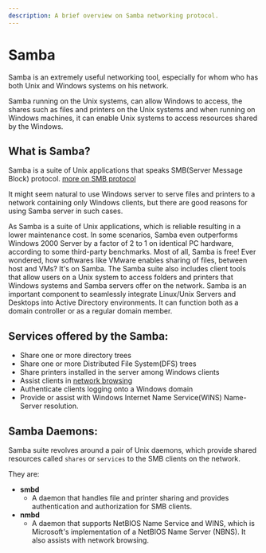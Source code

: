 ```yaml
---
description: A brief overview on Samba networking protocol.
---
```


# Samba

Samba is an extremely useful networking tool, especially for whom who has both Unix and Windows systems on his network.

Samba running on the Unix systems, can allow Windows to access, the shares such as files and printers on the Unix systems and when running on Windows machines, it can enable Unix systems to access resources shared by the Windows.

## What is Samba?

Samba is a suite of Unix applications that speaks SMB\(Server Message Block\) protocol. [more on SMB protocol](SMB.md)

It might seem natural to use Windows server to serve files and printers to a network containing only Windows clients, but there are good reasons for using Samba server in such cases.

As Samba is a suite of Unix applications, which is reliable resulting in a lower maintenance cost. In some scenarios, Samba even outperforms Windows 2000 Server by a factor of 2 to 1 on identical PC hardware, according to some third-party benchmarks.
Most of all, Samba is free! Ever wondered, how softwares like VMware enables sharing of files, between host and VMs? It's on Samba.
The Samba suite also includes client tools that allow users on a Unix system to access folders and printers that Windows systems and Samba servers offer on the network. Samba is an important component to seamlessly integrate Linux/Unix Servers and Desktops into Active Directory environments. It can function both as a domain controller or as a regular domain member.



## Services offered by the Samba:

- Share one or more directory trees
- Share one or more Distributed File System(DFS) trees
- Share printers installed in the server among Windows clients
- Assist clients in [network browsing](https://web.mit.edu/rhel-doc/5/RHEL-5-manual/Deployment_Guide-en-US/s1-samba-network-browsing.html)
- Authenticate clients logging onto a Windows domain
- Provide or assist with Windows Internet Name Service(WINS) Name-Server resolution.

## Samba Daemons:
Samba suite revolves around a pair of Unix daemons, which provide shared resources called `shares` or `services` to the SMB clients on the network.

They are:
- **smbd**
  - A daemon that handles file and printer sharing and provides authentication and authorization for SMB clients.
- **nmbd**
  - A daemon that supports NetBIOS Name Service and WINS, which is Microsoft's implementation of a NetBIOS Name Server (NBNS). It also assists with network browsing.